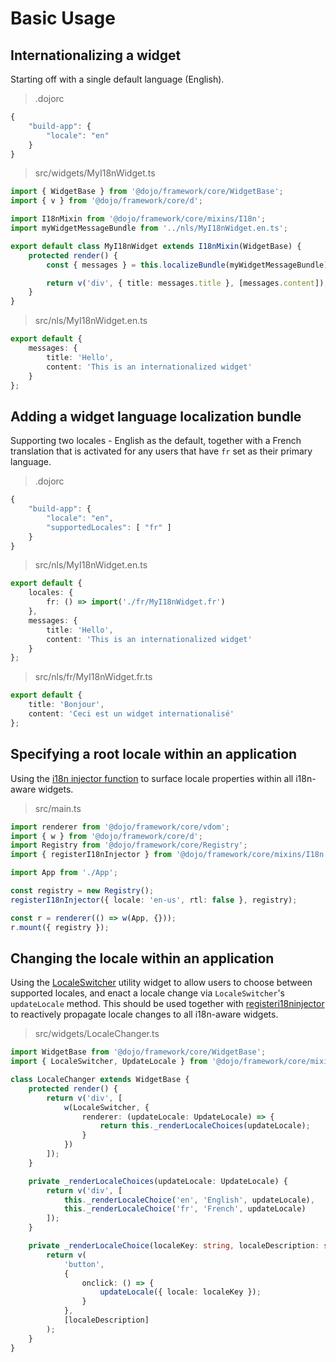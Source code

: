 # Basic Usage

## Internationalizing a widget

Starting off with a single default language (English).

> .dojorc

```ts
{
	"build-app": {
		"locale": "en"
	}
}
```

> src/widgets/MyI18nWidget.ts

```ts
import { WidgetBase } from '@dojo/framework/core/WidgetBase';
import { v } from '@dojo/framework/core/d';

import I18nMixin from '@dojo/framework/core/mixins/I18n';
import myWidgetMessageBundle from '../nls/MyI18nWidget.en.ts';

export default class MyI18nWidget extends I18nMixin(WidgetBase) {
	protected render() {
		const { messages } = this.localizeBundle(myWidgetMessageBundle);

		return v('div', { title: messages.title }, [messages.content]);
	}
}
```

> src/nls/MyI18nWidget.en.ts

```ts
export default {
	messages: {
		title: 'Hello',
		content: 'This is an internationalized widget'
	}
};
```

## Adding a widget language localization bundle

Supporting two locales - English as the default, together with a French translation that is activated for any users that have `fr` set as their primary language.

> .dojorc

```ts
{
	"build-app": {
		"locale": "en",
		"supportedLocales": [ "fr" ]
	}
}
```

> src/nls/MyI18nWidget.en.ts

```ts
export default {
	locales: {
		fr: () => import('./fr/MyI18nWidget.fr')
	},
	messages: {
		title: 'Hello',
		content: 'This is an internationalized widget'
	}
};
```

> src/nls/fr/MyI18nWidget.fr.ts

```ts
export default {
	title: 'Bonjour',
	content: 'Ceci est un widget internationalisé'
};
```

## Specifying a root locale within an application

Using the [i18n injector function](#providing-locale-data-to-i18n-aware-widgets) to surface locale properties within all i18n-aware widgets.

> src/main.ts

```ts
import renderer from '@dojo/framework/core/vdom';
import { w } from '@dojo/framework/core/d';
import Registry from '@dojo/framework/core/Registry';
import { registerI18nInjector } from '@dojo/framework/core/mixins/I18n';

import App from './App';

const registry = new Registry();
registerI18nInjector({ locale: 'en-us', rtl: false }, registry);

const r = renderer(() => w(App, {}));
r.mount({ registry });
```

## Changing the locale within an application

Using the [LocaleSwitcher](#changing-locales) utility widget to allow users to choose between supported locales, and enact a locale change via `LocaleSwitcher`'s `updateLocale` method. This should be used together with [registeri18ninjector](#providing-locale-data-to-i18n-aware-widgets) to reactively propagate locale changes to all i18n-aware widgets.

> src/widgets/LocaleChanger.ts

```ts
import WidgetBase from '@dojo/framework/core/WidgetBase';
import { LocaleSwitcher, UpdateLocale } from '@dojo/framework/core/mixins/I18n';

class LocaleChanger extends WidgetBase {
	protected render() {
		return v('div', [
			w(LocaleSwitcher, {
				renderer: (updateLocale: UpdateLocale) => {
					return this._renderLocaleChoices(updateLocale);
				}
			})
		]);
	}

	private _renderLocaleChoices(updateLocale: UpdateLocale) {
		return v('div', [
			this._renderLocaleChoice('en', 'English', updateLocale),
			this._renderLocaleChoice('fr', 'French', updateLocale)
		]);
	}

	private _renderLocaleChoice(localeKey: string, localeDescription: string, updateLocale: UpdateLocale) {
		return v(
			'button',
			{
				onclick: () => {
					updateLocale({ locale: localeKey });
				}
			},
			[localeDescription]
		);
	}
}
```
